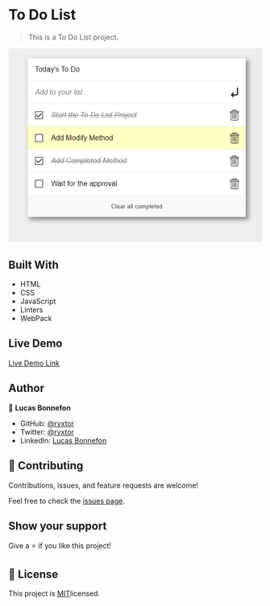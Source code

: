 # To Do List

>  This is a To Do List project.

![screenshot](src/images/screenshot.png)

## Built With

- HTML
- CSS
- JavaScript
- Linters
- WebPack

## Live Demo

[Live Demo Link](https://ryxtor.github.io/To-Do-List/dist)

## Author

👤 **Lucas Bonnefon**

- GitHub: [@ryxtor](https://github.com/ryxtor)
- Twitter: [@ryxtor](https://twitter.com/ryxtor)
- LinkedIn: [Lucas Bonnefon](https://www.linkedin.com/in/lucas-bonnefon-074a01134/)

## 🤝 Contributing

Contributions, issues, and feature requests are welcome!

Feel free to check the [issues page](https://github.com/ryxtor/To-Do-List/issues).

## Show your support

Give a ⭐️ if you like this project!

## 📝 License

This project is [MIT](./MIT.md)licensed.